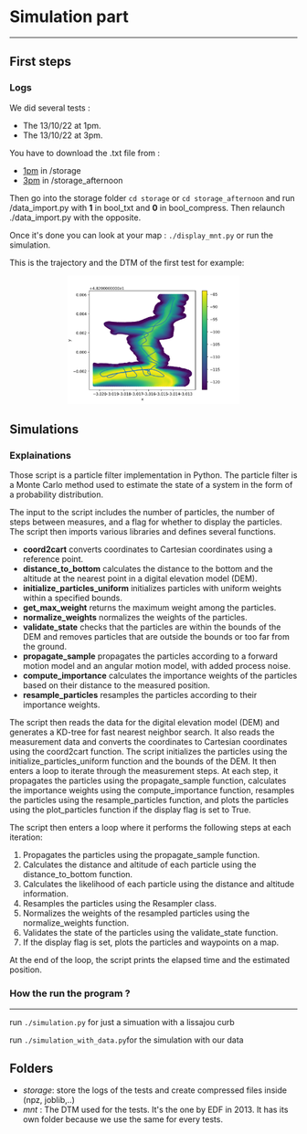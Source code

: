 # Simulation part
***
## First steps
### Logs
We did several tests :
  * The 13/10/22 at 1pm.
  * The 13/10/22 at 3pm.

You have to download the .txt file from :
  * [1pm](https://mega.nz/folder/LddXFIjJ#8aNVKljeaiCF3S-_OeuZqg) in /storage
  * [3pm](https://mega.nz/folder/6JMSFIoS#Je4uvVFECIoUeqyPqkgzfQ) in /storage_afternoon


Then go into the storage folder `cd storage` or `cd storage_afternoon` and run /data_import.py with **1** in bool_txt and **0** in bool_compress. Then relaunch ./data_import.py with the opposite.

Once it's done you can look at your map : `./display_mnt.py` or run the simulation.

This is the trajectory and the DTM of the first test for example:

<div style="text-align:center">
<p align="center">
<img src="https://github.com/augustinmorge/Guerledan_recalage/blob/main/Simulation/storage/MNT_G1.png" width="300" title="DVL : Pathfinder">
</p>
</div>


## Simulations

### Explainations

Those script is a particle filter implementation in Python. The particle filter is a Monte Carlo method used to estimate the state of a system in the form of a probability distribution.

The input to the script includes the number of particles, the number of steps between measures, and a flag for whether to display the particles. The script then imports various libraries and defines several functions.

* **coord2cart** converts coordinates to Cartesian coordinates using a reference point.
* **distance_to_bottom** calculates the distance to the bottom and the altitude at the nearest point in a digital elevation model (DEM).
* **initialize_particles_uniform** initializes particles with uniform weights within a specified bounds.
* **get_max_weight** returns the maximum weight among the particles.
* **normalize_weights** normalizes the weights of the particles.
* **validate_state** checks that the particles are within the bounds of the DEM and removes particles that are outside the bounds or too far from the ground.
* **propagate_sample** propagates the particles according to a forward motion model and an angular motion model, with added process noise.
* **compute_importance** calculates the importance weights of the particles based on their distance to the measured position.
* **resample_particles** resamples the particles according to their importance weights.

The script then reads the data for the digital elevation model (DEM) and generates a KD-tree for fast nearest neighbor search. It also reads the measurement data and converts the coordinates to Cartesian coordinates using the coord2cart function.
The script initializes the particles using the initialize_particles_uniform function and the bounds of the DEM. It then enters a loop to iterate through the measurement steps. At each step, it propagates the particles using the propagate_sample function, calculates the importance weights using the compute_importance function, resamples the particles using the resample_particles function, and plots the particles using the plot_particles function if the display flag is set to True.

The script then enters a loop where it performs the following steps at each iteration:

1. Propagates the particles using the propagate_sample function.
2. Calculates the distance and altitude of each particle using the distance_to_bottom function.
3. Calculates the likelihood of each particle using the distance and altitude information.
4. Resamples the particles using the Resampler class.
5. Normalizes the weights of the resampled particles using the normalize_weights function.
6. Validates the state of the particles using the validate_state function.
7. If the display flag is set, plots the particles and waypoints on a map.

At the end of the loop, the script prints the elapsed time and the estimated position.

### How the run the program ?
***
run `./simulation.py` for just a simuation with a lissajou curb

run `./simulation_with_data.py`for the simulation with our data

## Folders
  * *storage*: store the logs of the tests and create compressed files inside (npz, joblib,..)
  * *mnt* : The DTM used for the tests. It's the one by EDF in 2013. It has its own folder because we use the same for every tests.
